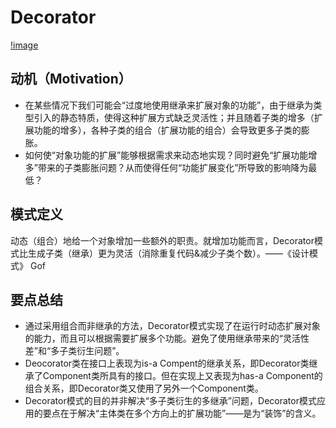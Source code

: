 # Decorator
[!image](https://github.com/wangdongyu1989/Design-pattern/blob/master/image/Decorator.png)
## 动机（Motivation）
* 在某些情况下我们可能会“过度地使用继承来扩展对象的功能”，由于继承为类型引入的静态特质，使得这种扩展方式缺乏灵活性；并且随着子类的增多（扩展功能的增多），各种子类的组合（扩展功能的组合）会导致更多子类的膨胀。
* 如何使“对象功能的扩展”能够根据需求来动态地实现？同时避免“扩展功能增多”带来的子类膨胀问题？从而使得任何“功能扩展变化”所导致的影响降为最低？

## 模式定义
动态（组合）地给一个对象增加一些额外的职责。就增加功能而言，Decorator模式比生成子类（继承）更为灵活（消除重复代码&减少子类个数）。——《设计模式》 Gof

## 要点总结
* 通过采用组合而非继承的方法，Decorator模式实现了在运行时动态扩展对象的能力，而且可以根据需要扩展多个功能。避免了使用继承带来的“灵活性差”和“多子类衍生问题”。
* Deocorator类在接口上表现为is-a Compent的继承关系，即Decorator类继承了Component类所具有的接口。但在实现上又表现为has-a Component的组合关系，即Decorator类又使用了另外一个Component类。
* Decorator模式的目的并非解决“多子类衍生的多继承”问题，Decorator模式应用的要点在于解决“主体类在多个方向上的扩展功能”——是为“装饰”的含义。
